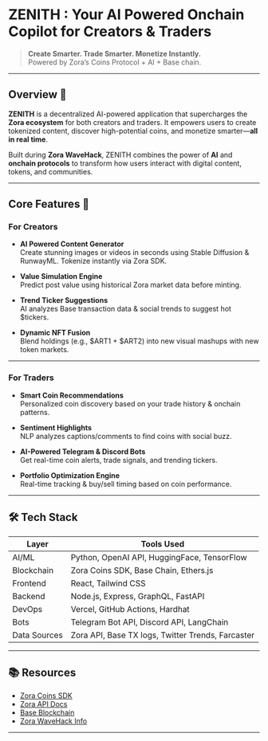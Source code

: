 # ZENITH : Your AI Powered Onchain Copilot for Creators & Traders

> **Create Smarter. Trade Smarter. Monetize Instantly.**  
> Powered by Zora’s Coins Protocol + AI + Base chain.

---

## Overview 🚀

**ZENITH** is a decentralized AI-powered application that supercharges the **Zora ecosystem** for both creators and traders. It empowers users to create tokenized content, discover high-potential coins, and monetize smarter—**all in real time**.

Built during **Zora WaveHack**, ZENITH combines the power of **AI** and **onchain protocols** to transform how users interact with digital content, tokens, and communities.

---

## Core Features 🎯

### For Creators

- **AI Powered Content Generator**  
  Create stunning images or videos in seconds using Stable Diffusion & RunwayML. Tokenize instantly via Zora SDK.

- **Value Simulation Engine**  
  Predict post value using historical Zora market data before minting.

- **Trend Ticker Suggestions**  
  AI analyzes Base transaction data & social trends to suggest hot $tickers.

- **Dynamic NFT Fusion**  
  Blend holdings (e.g., $ART1 + $ART2) into new visual mashups with new token markets.

---

### For Traders

- **Smart Coin Recommendations**  
  Personalized coin discovery based on your trade history & onchain patterns.

- **Sentiment Highlights**  
  NLP analyzes captions/comments to find coins with social buzz.

- **AI-Powered Telegram & Discord Bots**  
  Get real-time coin alerts, trade signals, and trending tickers.

- **Portfolio Optimization Engine**  
  Real-time tracking & buy/sell timing based on coin performance.

---

## 🛠 Tech Stack

| Layer         | Tools Used                                           |
|---------------|------------------------------------------------------|
| AI/ML         | Python, OpenAI API, HuggingFace, TensorFlow          |
| Blockchain    | Zora Coins SDK, Base Chain, Ethers.js                |
| Frontend      | React, Tailwind CSS                                  |
| Backend       | Node.js, Express, GraphQL, FastAPI                   |
| DevOps        | Vercel, GitHub Actions, Hardhat                      |
| Bots          | Telegram Bot API, Discord API, LangChain            |
| Data Sources  | Zora API, Base TX logs, Twitter Trends, Farcaster    |

---

## 📚 Resources

- [Zora Coins SDK](https://docs.zora.co/coins)  
- [Zora API Docs](https://api-sdk.zora.engineering/docs)  
- [Base Blockchain](https://base.org)  
- [Zora WaveHack Info](https://zora.co)

---
